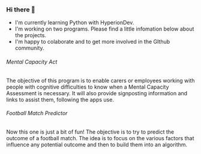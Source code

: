 ### Hi there 👋

- I'm currently learning Python with HyperionDev.
- I'm working on two programs. Please find a little infomation below about the projects.
- I'm happy to colaborate and to get more involved in the GIthub community.

###### Mental Capacity Act

The objective of this program is to enable carers or employees working with people with cognitive difficulties to know when a Mental Capacity Assessment is necessary. It will also provide signposting information and links to assist them, following the apps use.

###### Football Match Predictor

Now this one is just a bit of fun! The objective is to try to predict the outcome of a football match. The idea is to focus on the various factors that influence any potential outcome and then to build them into an algorithm. 
<!--
**MT-code2023/MT-code2023** is a ✨ _special_ ✨ repository because its `README.md` (this file) appears on your GitHub profile.

Here are some ideas to get you started:

- 🔭 I’m currently working on ...
- 🌱 I’m currently learning ...
- 👯 I’m looking to collaborate on ...
- 🤔 I’m looking for help with ...
- 💬 Ask me about ...
- 📫 How to reach me: ...
- 😄 Pronouns: ...
- ⚡ Fun fact: ...
-->
